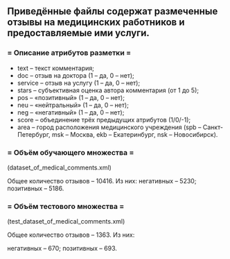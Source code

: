 <h2>Приведённые файлы содержат размеченные отзывы на медицинских работников и предоставляемые ими услуги.</h2>

<h3>= Описание атрибутов разметки =</h3>
<ul>
<li>text – текст комментария;</li>
<li>doc – отзыв на доктора (1 – да, 0 – нет);</li>
<li>service – отзыв на услугу (1 – да, 0 – нет);</li>
<li>stars – субъективная оценка автора комментария (от 1 до 5);</li>
<li>pos – «позитивный» (1 – да, 0 – нет);</li>
<li>neu – «нейтральный» (1 – да, 0 – нет);</li>
<li>neg – «негативный» (1 – да, 0 – нет);</li>
<li>score – объединение трёх предыдущих атрибутов (1/0/-1);</li>
<li>area – город расположения медицинского учреждения (spb – Санкт-Петербург, msk – Москва, ekb – Екатеринбург, nsk – Новосибирск).</li>
</ul>


<h3>= Объём обучающего множества =</h3>
<p>(dataset_of_medical_comments.xml)</p>

<p>Общее количество отзывов – 10416. Из них:
  негативных – 5230; позитивных – 5186.</p>


<h3>= Объём тестового множества =</h3>
<p>(test_dataset_of_medical_comments.xml)</p>

<p>Общее количество отзывов – 1363. Из них:</p>
<p>негативных – 670; позитивных – 693.</p>
